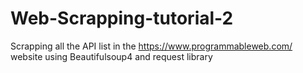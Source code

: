 # Web-Scrapping-tutorial-2

Scrapping all the API list in the https://www.programmableweb.com/ website using Beautifulsoup4 and request library